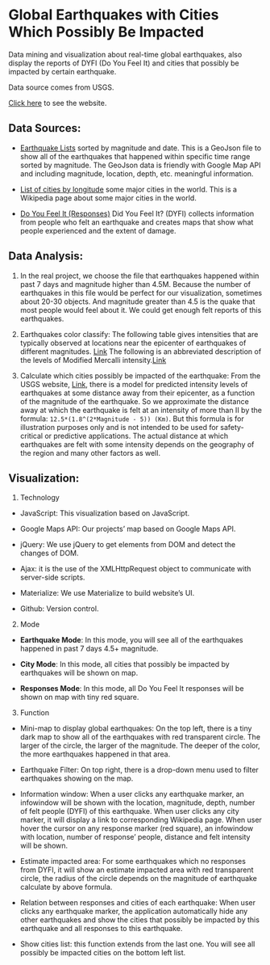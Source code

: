 # Global Earthquakes with Cities Which Possibly Be Impacted

Data mining and visualization about real-time global earthquakes, also display the reports of DYFI (Do You Feel It) and cities that possibly be impacted by certain earthquake.


Data source comes from USGS.

[Click here](https://benny201.github.io/Globle-Earthquake-Visualization/) to see the website.

## Data Sources:
* [Earthquake Lists](https://earthquake.usgs.gov/earthquakes/feed/v1.0/geojson.php) sorted by magnitude and date. This is a GeoJson file to show all of the earthquakes that happened within specific time range sorted by magnitude. The GeoJson data is friendly with Google Map API and including magnitude, location, depth, etc. meaningful information.

* [List of cities by longitude](https://en.wikipedia.org/wiki/List_of_cities_by_longitude) some major cities in the world. This is a Wikipedia page about some major cities in the world.

* [Do You Feel It (Responses)](https://earthquake.usgs.gov/data/dyfi/) Did You Feel It? (DYFI) collects information from people who felt an earthquake and creates maps that show what people experienced and the extent of damage.


## Data Analysis:
1. In the real project, we choose the file that earthquakes happened within past 7 days and magnitude higher than 4.5M. Because the number of earthquakes in this file would be perfect for our visualization, sometimes about 20-30 objects. And magnitude greater than 4.5 is the quake that most people would feel about it. We could get enough felt reports of this earthquakes.

2. Earthquakes color classify:
The following table gives intensities that are typically observed at locations near the epicenter of earthquakes of different magnitudes. [Link](https://earthquake.usgs.gov/learn/topics/mag_vs_int.php )
The following is an abbreviated description of the levels of Modified Mercalli intensity.[Link](https://earthquake.usgs.gov/learn/topics/mercalli.php)

3. Calculate which cities possibly be impacted of the earthquake:
From the USGS website, [Link](https://earthquake.usgs.gov/data/dyfi/background.php), there is a model for predicted intensity levels of earthquakes at some distance away from their epicenter, as a function of the magnitude of the earthquake. So we approximate the distance away at which the earthquake is felt at an intensity of more than II by the formula: `12.5*(1.8^(2*Magnitude - 5)) (Km)`. But this formula is for illustration purposes only and is not intended to be used for safety-critical or predictive applications. The actual distance at which earthquakes are felt with some intensity depends on the geography of the region and many other factors as well.

## Visualization:
1. Technology
 * JavaScript: This visualization based on JavaScript.
 
 * Google Maps API: Our projects’ map based on Google Maps API.

 * jQuery: We use jQuery to get elements from DOM and detect the changes of DOM.

 * Ajax: it is the use of the XMLHttpRequest object to communicate with server-side scripts.

 * Materialize: We use Materialize to build website’s UI.
 
 * Github: Version control.

2. Mode
 * **Earthquake Mode**: In this mode, you will see all of the earthquakes happened in past 7 days 4.5+ magnitude.
 * **City Mode**: In this mode, all cities that possibly be impacted by earthquakes will be shown on map.

 * **Responses Mode**: In this mode, all Do You Feel It responses will be shown on map with tiny red square.

3. Function
 * Mini-map to display global earthquakes: On the top left, there is a tiny dark map to show all of the earthquakes with red transparent circle. The larger of the circle, the larger of the magnitude. The deeper of the color, the more earthquakes happened in that area.

 * Earthquake Filter: On top right, there is a drop-down menu used to filter earthquakes showing on the map.

 * Information window: When a user clicks any earthquake marker, an infowindow will be shown with the location, magnitude, depth, number of felt people (DYFI) of this earthquake. When user clicks any city marker, it will display a link to corresponding Wikipedia page. When user hover the cursor on any response marker (red square), an infowindow with location, number of response’ people, distance and felt intensity will be shown.

 * Estimate impacted area: For some earthquakes which no responses from DYFI, it will show an estimate impacted area with red transparent circle, the radius of the circle depends on the magnitude of earthquake calculate by above formula.

 * Relation between responses and cities of each earthquake: When user clicks any earthquake marker, the application automatically hide any other earthquakes and show the cities that possibly be impacted by this earthquake and all responses to this earthquake.

 * Show cities list: this function extends from the last one. You will see all possibly be impacted cities on the bottom left list.
